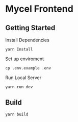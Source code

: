 # Mycel Frontend

## Getting Started
Install Dependencies
```
yarn Install
```

Set up enviroment
```
cp .env.example .env
```

Run Local Server
```
yarn run dev
```

## Build
```
yarn build
```
